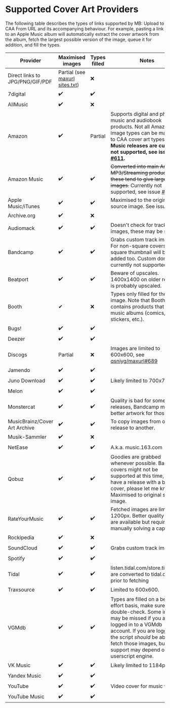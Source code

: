 # Supported Cover Art Providers

The following table describes the types of links supported by MB: Upload to CAA From URL and its accompanying behaviour. For example, pasting a link to an Apple Music album will automatically extract the cover artwork from the album, fetch the largest possible version of the image, queue it for addition, and fill the types.

| Provider | Maximised images | Types filled | Notes |
|----------|------------------|--------------|-------|
| Direct links to JPG/PNG/GIF/PDF | Partial (see [maxurl sites.txt](https://github.com/qsniyg/maxurl/blob/master/sites.txt)) | ❌ |
| 7digital | ✔️ | ✔️ |
| AllMusic | ✔️ | ❌ |
| Amazon | ✔️ | Partial | Supports digital and physical music and audiobook products. Not all Amazon image types can be mapped to CAA cover art types. **Digital Music releases are currently not supported, see issue [#611](https://github.com/ROpdebee/mb-userscripts/issues/611).** |
| Amazon Music | ✔️ | ✔️ | ~~Converted into main Amazon MP3/Streaming product links, these tend to give larger images.~~ Currently not supported, see issue [#611](https://github.com/ROpdebee/mb-userscripts/issues/611) |
| Apple Music/iTunes | ✔️ | ✔️ | Maximised to the original source image. See issue [#80](https://github.com/ROpdebee/mb-userscripts/issues/80). |
| Archive.org | ✔️ | ❌ |
| Audiomack | ✔️ | ✔️ | Doesn't check for track images, these may be singles.
| Bandcamp | ✔️ | ✔️ | Grabs custom track images. For non-square covers, a square thumbnail will be added too. Custom domains currently not supported. |
| Beatport | ✔️ | ✔️ | Beware of upscales. 1400x1400 on older releases is probably upscaled. |
| Booth | ✔ | ❌ | Types only filled for the first image. Note that Booth also contains products that aren't music albums (comics, stickers, etc.). |
| Bugs! | ✔️ | ✔️ |
| Deezer | ✔️ | ✔️ |
| Discogs | Partial | ❌ | Images are limited to 600x600, see [qsniyg/maxurl#689](https://github.com/qsniyg/maxurl/issues/689) |
| Jamendo | ✔️ | ✔️ |
| Juno Download | ✔️ | ✔️ | Likely limited to 700x700. |
| Melon | ✔️ | ✔️ |
| Monstercat | ✔️ | ✔️ | Quality is bad for some releases, Bandcamp may have better artwork for those. |
| MusicBrainz/Cover Art Archive | ✔️ | ✔️ | To copy images from one release to another. |
| Musik-Sammler | ✔️ | ❌ |
| NetEase | ✔️ | ✔️ | A.k.a. music.163.com |
| Qobuz | ✔️ | ✔️ | Goodies are grabbed whenever possible. Back covers might not be supported at this time, if you have a release with a back cover, please let me know. Maximised to original source image. |
| RateYourMusic | ✔️ | ✔️ | Fetched images are limited to 1200px. Better quality images are available but require manually solving a captcha. |
| Rockipedia | ✔️ | ❌ |
| SoundCloud | ✔️ | ✔️ | Grabs custom track images. |
| Spotify | ✔️ | ✔️ |
| Tidal | ✔️ | ✔️ | listen.tidal.com/store.tidal.com are converted to tidal.com prior to fetching |
| Traxsource | ✔️ | ✔️ | Limited to 600x600. |
| VGMdb | ✔️ | ✔️ | Types are filled on a best-effort basis, make sure to double-check. Some images may be missed if you are not logged in to a VGMdb account. If you are logged in, the script _should_ be able to fetch those images, but support may depend on your userscript engine. |
| VK Music | ✔️ | ✔️ | Likely limited to 1184px.
| Yandex Music | ✔️ | ✔️ |
| YouTube | ✔️ | ✔️ | Video cover for music videos.
| YouTube Music | ✔️ | ✔️ |
